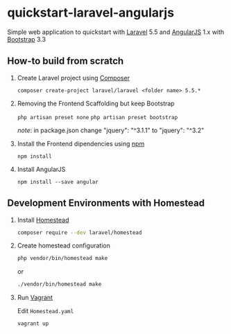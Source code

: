 # quickstart-laravel-angularjs

Simple web application to quickstart with [Laravel](https://laravel.com/) 5.5 and [AngularJS](https://angularjs.org/) 1.x with [Bootstrap](https://getbootstrap.com/docs/3.3/) 3.3

## How-to build from scratch

1. Create Laravel project using [Composer](https://getcomposer.org/)

    `composer create-project laravel/laravel <folder name> 5.5.*`

1. Removing the Frontend Scaffolding but keep Bootstrap

    `php artisan preset none`
    `php artisan preset bootstrap`

    _note_: in package.json change "jquery": "^3.1.1" to "jquery": "^3.2"

1. Install the Frontend dipendencies using [npm](https://www.npmjs.com/)

    `npm install`

1. Install AngularJS

    `npm install --save angular`

## Development Environments with Homestead

1. Install [Homestead](https://laravel.com/docs/5.5/homestead)

    ```sh
    composer require --dev laravel/homestead
    ```

1. Create homestead configuration

    ```sh
    php vendor/bin/homestead make
    ```

    or

    ```sh
    ./vendor/bin/homestead make
    ```

1. Run [Vagrant](https://www.vagrantup.com/)

    Edit `Homestead.yaml`

    ```sh
    vagrant up
    ```

